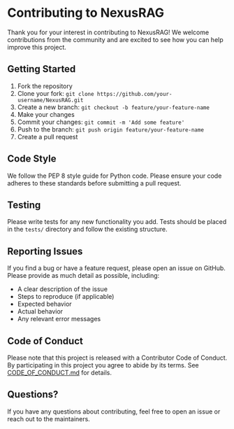# Contributing to NexusRAG

Thank you for your interest in contributing to NexusRAG! We welcome contributions from the community and are excited to see how you can help improve this project.

## Getting Started

1. Fork the repository
2. Clone your fork: `git clone https://github.com/your-username/NexusRAG.git`
3. Create a new branch: `git checkout -b feature/your-feature-name`
4. Make your changes
5. Commit your changes: `git commit -m 'Add some feature'`
6. Push to the branch: `git push origin feature/your-feature-name`
7. Create a pull request

## Code Style

We follow the PEP 8 style guide for Python code. Please ensure your code adheres to these standards before submitting a pull request.

## Testing

Please write tests for any new functionality you add. Tests should be placed in the `tests/` directory and follow the existing structure.

## Reporting Issues

If you find a bug or have a feature request, please open an issue on GitHub. Please provide as much detail as possible, including:

- A clear description of the issue
- Steps to reproduce (if applicable)
- Expected behavior
- Actual behavior
- Any relevant error messages

## Code of Conduct

Please note that this project is released with a Contributor Code of Conduct. By participating in this project you agree to abide by its terms. See [CODE_OF_CONDUCT.md](CODE_OF_CONDUCT.md) for details.

## Questions?

If you have any questions about contributing, feel free to open an issue or reach out to the maintainers.
